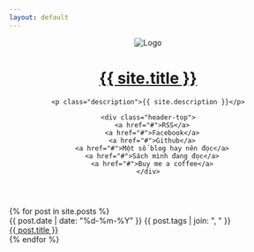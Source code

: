 ```yaml
---
layout: default
---
```


<div class="wrapper">
  <header>
    <div class="logo-wrapper">
      <img src="{{site.logo}}" alt="Logo" />
    </div>
    <h1 class="site-title">
      <a href="{{ site.base_url }}">{{ site.title }}</a>
    </h1>

    <p class="description">{{ site.description }}</p>
    
    <div class="header-top">
      <a href="#">RSS</a>
      <a href="#">Facebook</a>
      <a href="#">Github</a>
      <a href="#">Một số blog hay nên đọc</a>
      <a href="#">Sách mình đang đọc</a>
      <a href="#">Buy me a coffee</a>
    </div>
  </header>

  <section>
    <div class="main">
      {% for post in site.posts %}
        <div class="list-items">
          <span class="home-date-indicator">{{ post.date | date: "%d-%m-%Y" }}</span>
          {{ post.tags | join: ", " }}
          <br>
          <a href="{{ post.url }}">{{ post.title }}</a>
        </div>
      {% endfor %}
    </div>
  </section>
</div>